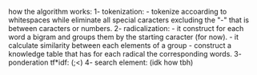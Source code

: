 how the algorithm works:
    1- tokenization:
        - tokenize accoarding to whitespaces while eliminate all special caracters excluding the "-" that is between caracters or numbers.
    2- radicalization:
        - it construct for each word a bigram and groups them by the starting caracter (for now).
        - it calculate similarity between each elements of a group
        - construct a knowledge table that has for each radical the corresponding words.
    3- ponderation tf*idf:
     (;<)
    4- search element: 
     (idk how tbh)